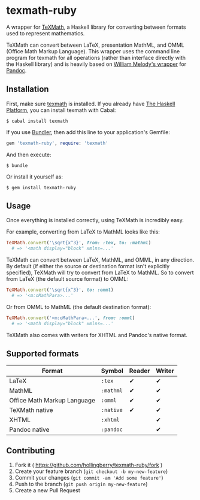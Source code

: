 # texmath-ruby

A wrapper for [TeXMath](https://github.com/jgm/texmath), a Haskell library for
converting between formats used to represent mathematics.

TeXMath can convert between LaTeX, presentation MathML, and OMML (Office Math
Markup Language). This wrapper uses the command line program for
texmath for all operations (rather than interface directly with the
Haskell library) and is heavily based on
[William Melody's wrapper](https://github.com/alphabetum/pandoc-ruby)
for [Pandoc](https://github.com/jgm/pandoc).

## Installation

First, make sure [texmath](https://github.com/jgm/texmath) is installed. If you
already have [The Haskell Platform](https://www.haskell.org/platform/), you can
install texmath with Cabal:

```shell
$ cabal install texmath
```

If you use [Bundler](http://bundler.io), then add this line to your
application's Gemfile:

```ruby
gem 'texmath-ruby', require: 'texmath'
```

And then execute:

```shell
$ bundle
```

Or install it yourself as:

```shell
$ gem install texmath-ruby
```

## Usage

Once everything is installed correctly, using TeXMath is incredibly easy.

For example, converting from LaTeX to MathML looks like this:

```ruby
TeXMath.convert('\sqrt{x^3}', from: :tex, to: :mathml)
  # => '<math display="block" xmlns=...'
```

TeXMath can convert between LaTeX, MathML, and OMML, in any
direction. By default (if either the source or destination format
isn't explicitly specified), TeXMath will try to convert from LaTeX to
MathML. So to convert from LaTeX (the default source format) to OMML:

```ruby
TeXMath.convert('\sqrt{x^3}', to: :omml)
  # => '<m:oMathPara>...'
```

Or from OMML to MathML (the default destination format):

```ruby
TeXMath.convert('<m:oMathPara>...', from: :omml)
  # => '<math display="block" xmlns=...'
```

TeXMath also comes with writers for XHTML and Pandoc's native format.

## Supported formats

|             Format            |    Symbol    |  Reader  |  Writer  |
|-------------------------------|--------------|----------|----------|
| LaTeX                         | `:tex`       | &#10004; | &#10004; |
| MathML                        | `:mathml`    | &#10004; | &#10004; |
| Office Math Markup Language   | `:omml`      | &#10004; | &#10004; |
| TeXMath native                | `:native`    | &#10004; | &#10004; |
| XHTML                         | `:xhtml`     |          | &#10004; |
| Pandoc native                 | `:pandoc`    |          | &#10004; |

## Contributing

1. Fork it ( https://github.com/hollingberry/texmath-ruby/fork )
2. Create your feature branch (`git checkout -b my-new-feature`)
3. Commit your changes (`git commit -am 'Add some feature'`)
4. Push to the branch (`git push origin my-new-feature`)
5. Create a new Pull Request
